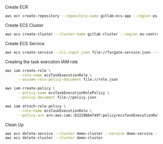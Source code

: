 Create ECR
```sh
aws ecr create-repository --repository-name gitlab-ecs-app --region eu-central-1
```

Create ECS Cluster
```sh
aws ecs create-cluster --cluster-name gitlab-cluster --region eu-central-1
```

Create ECS Service
```sh
aws ecs create-service --cli-input-json file://fargate-service.json --region eu-central-1
```

Creating the task execution IAM role
```sh
aws iam create-role \
      --role-name ecsTaskExecutionRole \
      --assume-role-policy-document file://role.json

aws iam create-policy \
      --policy-name ecsTaskExecutionRolePolicy \
      --policy-document file://policy.json

aws iam attach-role-policy \
      --role-name ecsTaskExecutionRole \
      --policy-arn arn:aws:iam::632296647497:policy/ecsTaskExecutionRolePolicy
```

Clean Up
```sh
aws ecs delete-service --cluster demo-cluster --service demo-service --force
aws ecs delete-cluster --cluster demo-cluster 
```